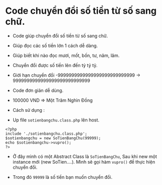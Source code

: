 # Code chuyển đổi số tiền từ số sang chữ.

- Code giúp chuyển đổi số tiền từ số sang chữ.

- Giúp đọc các số tiền lớn 1 cách dễ dàng.

- Giúp biết khi nào đọc mươi, mốt, bốn, tư, năm, lăm.

- Chuyển đổi được số tiền lên đến tỷ tỷ tỷ.

- Giới hạn chuyển đổi -9999999999999999999999999999 -> 9999999999999999999999999999

- Code đơn giản dễ dùng.

- 100000 VND => Một Trăm Nghìn Đồng

- Cách sử dụng :

+ Up file `sotienbangchu.class.php` lên host.

```
<?php
include './sotienbangchu.class.php';
$sotienbangchu = new SoTienBangChu(99999);
echo $sotienbangchu->vupro();
?>
```

+ Ở đây mình có một Abstract Class là `SoTienBangChu`, Sau khi new một instance mới (new SoTien....). Mình sẽ gọi hàm `vupro()` để thực hiện chuyển đổi.

+ Trong đó `99999` là số tiền bạn muốn chuyển đổi.
